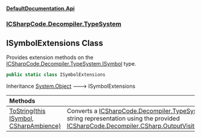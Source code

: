 #### [DefaultDocumentation\.Api](../../../../index.md 'index')
### [ICSharpCode\.Decompiler\.TypeSystem](../../../../index.md#ICSharpCode.Decompiler.TypeSystem 'ICSharpCode\.Decompiler\.TypeSystem')

## ISymbolExtensions Class

Provides extension methods on the [ICSharpCode\.Decompiler\.TypeSystem\.ISymbol](https://learn.microsoft.com/en-us/dotnet/api/icsharpcode.decompiler.typesystem.isymbol 'ICSharpCode\.Decompiler\.TypeSystem\.ISymbol') type\.

```csharp
public static class ISymbolExtensions
```

Inheritance [System\.Object](https://learn.microsoft.com/en-us/dotnet/api/system.object 'System\.Object') &#129106; ISymbolExtensions

| Methods | |
| :--- | :--- |
| [ToString\(this ISymbol, CSharpAmbience\)](ToString(thisISymbol,CSharpAmbience).md 'ICSharpCode\.Decompiler\.TypeSystem\.ISymbolExtensions\.ToString\(this ISymbol, CSharpAmbience\)') | Converts a [ICSharpCode\.Decompiler\.TypeSystem\.ISymbol](https://learn.microsoft.com/en-us/dotnet/api/icsharpcode.decompiler.typesystem.isymbol 'ICSharpCode\.Decompiler\.TypeSystem\.ISymbol') into its string representation using the provided [ICSharpCode\.Decompiler\.CSharp\.OutputVisitor\.CSharpAmbience](https://learn.microsoft.com/en-us/dotnet/api/icsharpcode.decompiler.csharp.outputvisitor.csharpambience 'ICSharpCode\.Decompiler\.CSharp\.OutputVisitor\.CSharpAmbience')\. |

